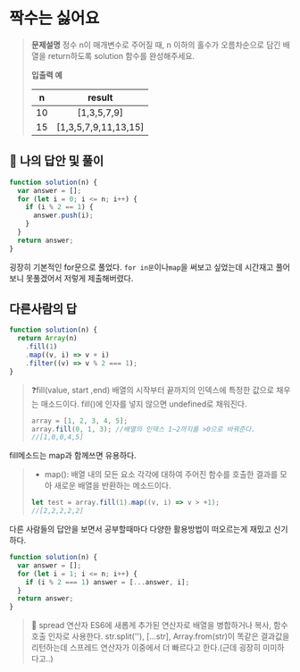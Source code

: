 # 짝수는 싫어요

> **문제설명**
> 정수 n이 매개변수로 주어질 때, n 이하의 홀수가 오름차순으로 담긴 배열을 return하도록 solution 함수를 완성해주세요.
>
> **입출력 예**
>
> |  n  |        result        |
> | :-: | :------------------: |
> | 10  |     [1,3,5,7,9]      |
> | 15  | [1,3,5,7,9,11,13,15] |

## 💭 나의 답안 및 풀이

```js
function solution(n) {
  var answer = [];
  for (let i = 0; i <= n; i++) {
    if (i % 2 == 1) {
      answer.push(i);
    }
  }
  return answer;
}
```

굉장히 기본적인 for문으로 풀었다.
`for in문`이나`map`을 써보고 싶었는데 시간재고 풀어보니 못풀겠어서 저렇게 제출해버렸다.

## 다른사람의 답

```js
function solution(n) {
  return Array(n)
    .fill(1)
    .map((v, i) => v + i)
    .filter((v) => v % 2 === 1);
}
```

> ❓fill(value, start ,end)
> 배열의 시작부터 끝까지의 인덱스에 특정한 값으로 채우는 매소드이다. fill()에 인자를 넣지 않으면 undefined로 채워진다.
>
> ```js
> array = [1, 2, 3, 4, 5];
> array.fill(0, 1, 3); //배열의 인덱스 1~2까지를 >0으로 바꿔준다.
> //[1,0,0,4,5]
> ```

fill메소드는 map과 함께쓰면 유용하다.

> - map(): 배열 내의 모든 요소 각각에 대하여 주어진 함수를 호출한 결과를 모아 새로운 배열을 반환하는 메소드이다.
>
> ```js
> let test = array.fill(1).map((v, i) => v > +1);
> //[2,2,2,2,2]
> ```

다른 사람들의 답안을 보면서 공부할때마다 다양한 활용방법이 떠오르는게 재밌고 신기하다.

```js
function solution(n) {
  var answer = [];
  for (let i = 1; i <= n; i++) {
    if (i % 2 === 1) answer = [...answer, i];
  }
  return answer;
}
```

> 📝 spread 연산자
> ES6에 새롭게 추가된 연산자로 배열을 병합하거나 복사, 함수 호출 인자로 사용한다.
> str.split(''), [...str], Array.from(str)이 똑같은 결과값을 리턴하는데 스프레드 연산자가 이중에서 더 빠르다고 한다.(근데 굉장히 미미하다고..)
